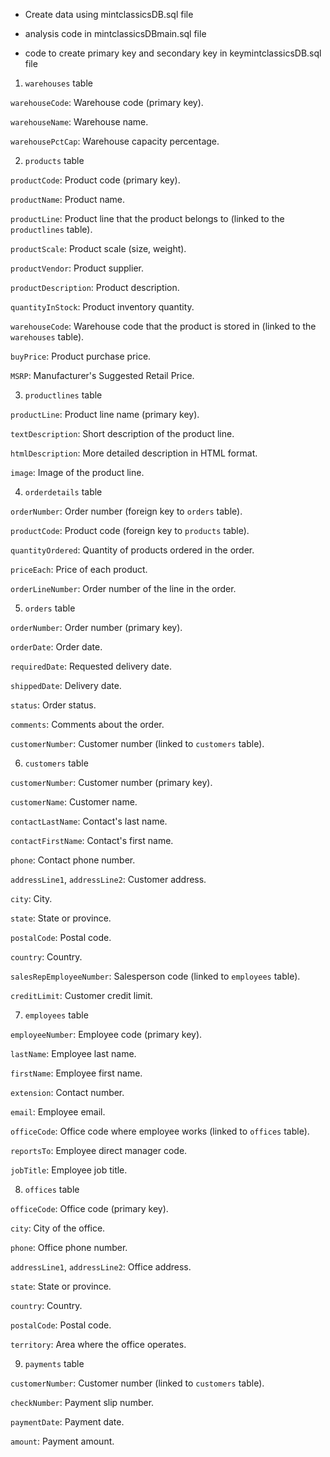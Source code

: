- Create data using mintclassicsDB.sql file

- analysis code in mintclassicsDBmain.sql file

- code to create primary key and secondary key in keymintclassicsDB.sql file

1. `warehouses` table

`warehouseCode`: Warehouse code (primary key).

`warehouseName`: Warehouse name.

`warehousePctCap`: Warehouse capacity percentage.

2. `products` table

`productCode`: Product code (primary key).

`productName`: Product name.

`productLine`: Product line that the product belongs to (linked to the `productlines` table).

`productScale`: Product scale (size, weight).

`productVendor`: Product supplier.

`productDescription`: Product description.

`quantityInStock`: Product inventory quantity.

`warehouseCode`: Warehouse code that the product is stored in (linked to the `warehouses` table).

`buyPrice`: Product purchase price.

`MSRP`: Manufacturer's Suggested Retail Price.

3. `productlines` table

`productLine`: Product line name (primary key).

`textDescription`: Short description of the product line.

`htmlDescription`: More detailed description in HTML format.

`image`: Image of the product line.

4. `orderdetails` table

`orderNumber`: Order number (foreign key to `orders` table).

`productCode`: Product code (foreign key to `products` table).

`quantityOrdered`: Quantity of products ordered in the order.

`priceEach`: Price of each product.

`orderLineNumber`: Order number of the line in the order.

5. `orders` table

`orderNumber`: Order number (primary key).

`orderDate`: Order date.

`requiredDate`: Requested delivery date.

`shippedDate`: Delivery date.

`status`: Order status.

`comments`: Comments about the order.

`customerNumber`: Customer number (linked to `customers` table).

6. `customers` table

`customerNumber`: Customer number (primary key).

`customerName`: Customer name.

`contactLastName`: Contact's last name.

`contactFirstName`: Contact's first name.

`phone`: Contact phone number.

`addressLine1`, `addressLine2`: Customer address.

`city`: City.

`state`: State or province.

`postalCode`: Postal code.

`country`: Country.

`salesRepEmployeeNumber`: Salesperson code (linked to `employees` table).

`creditLimit`: Customer credit limit.

7. `employees` table

`employeeNumber`: Employee code (primary key).

`lastName`: Employee last name.

`firstName`: Employee first name.

`extension`: Contact number.

`email`: Employee email.

`officeCode`: Office code where employee works (linked to `offices` table).

`reportsTo`: Employee direct manager code.

`jobTitle`: Employee job title.

8. `offices` table

`officeCode`: Office code (primary key).

`city`: City of the office.

`phone`: Office phone number.

`addressLine1`, `addressLine2`: Office address.

`state`: State or province.

`country`: Country.

`postalCode`: Postal code.

`territory`: Area where the office operates.

9. `payments` table

`customerNumber`: Customer number (linked to `customers` table).

`checkNumber`: Payment slip number.

`paymentDate`: Payment date.

`amount`: Payment amount.
